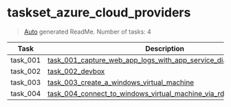 # taskset_azure_cloud_providers

> [Auto](https://github.com/codeaprendiz/learn_fullstack/blob/main/home/php/intermediate/taskset_intermediate_php/task_004_createGlobalMarkdownTable/generate-readme.php) generated ReadMe. Number of tasks: 4

| Task     | Description                                                                                                                                                            |
|----------|------------------------------------------------------------------------------------------------------------------------------------------------------------------------|
| task_001 | [task_001_capture_web_app_logs_with_app_service_diagnostics_logging](taskset_azure_cloud_providers/task_001_capture_web_app_logs_with_app_service_diagnostics_logging) |
| task_002 | [task_002_devbox](taskset_azure_cloud_providers/task_002_devbox)                                                                                                       |
| task_003 | [task_003_create_a_windows_virtual_machine](taskset_azure_cloud_providers/task_003_create_a_windows_virtual_machine)                                                   |
| task_004 | [task_004_connect_to_windows_virtual_machine_via_rdp](taskset_azure_cloud_providers/task_004_connect_to_windows_virtual_machine_via_rdp)                               |
